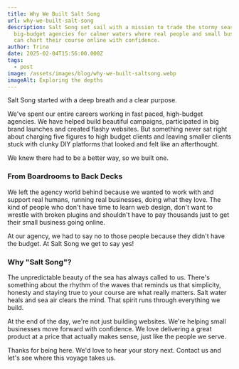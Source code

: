 ```yaml
---
title: Why We Built Salt Song
url: why-we-built-salt-song
description: Salt Song set sail with a mission to trade the stormy seas of
  big-budget agencies for calmer waters where real people and small businesses
  can chart their course online with confidence.
author: Trina
date: 2025-02-04T15:56:00.000Z
tags:
  - post
image: /assets/images/blog/why-we-built-saltsong.webp
imageAlt: Exploring the depths
---
```

Salt Song started with a deep breath and a clear purpose.

We've spent our entire careers working in fast paced, high-budget agencies. We have helped build beautiful campaigns, participated in big brand launches and created flashy websites. But something never sat right about charging five figures to high budget clients and leaving smaller clients stuck with clunky DIY platforms that looked and felt like an afterthought.

We knew there had to be a better way, so we built one.

### From Boardrooms to Back Decks

We left the agency world behind because we wanted to work with and support real humans, running real businesses, doing what they love. The kind of people who don't have time to learn web design, don't want to wrestle with broken plugins and shouldn't have to pay thousands just to get their small business going online.

At our agency, we had to say no to those people because they didn't have the budget. At Salt Song we get to say yes!

### Why "Salt Song"?

The unpredictable beauty of the sea has always called to us. There's something about the rhythm of the waves that reminds us that simplicity, honesty and staying true to your course are what really matters. Salt water heals and sea air clears the mind. That spirit runs through everything we build.

At the end of the day, we're not just building websites. We're helping small businesses move forward with confidence.
We love delivering a great product at a price that actually makes sense, just like the people we serve.

Thanks for being here. We'd love to hear your story next. Contact us and let's see where this voyage takes us.
